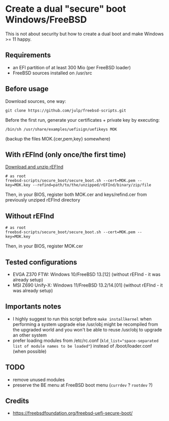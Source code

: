 # Create a dual "secure" boot Windows/FreeBSD

This is not about security but how to create a dual boot and make Windows >= 11 happy.

## Requirements

* an EFI partition of at least 300 Mio (per FreeBSD loader)
* FreeBSD sources installed on /usr/src

## Before usage

Download sources, one way:

```
git clone https://github.com/julp/freebsd-scripts.git
```

Before the first run, generate your certificates + private key by executing:

```
/bin/sh /usr/share/examples/uefisign/uefikeys MOK
```

(backup the files MOK.{cer,pem,key} somewhere)

## With rEFInd (only once/the first time)

[Download and unzip rEFInd](https://www.rodsbooks.com/refind/getting.html)

```
# as root
freebsd-scripts/secure_boot/secure_boot.sh --cert=MOK.pem --key=MOK.key --refind=path/to/the/unzipped/rEFInd/binary/zip/file
```

Then, in your BIOS, register both MOK.cer and keys/refind.cer from previously unziped rEFInd directory

## Without rEFInd

```
# as root
freebsd-scripts/secure_boot/secure_boot.sh --cert=MOK.pem --key=MOK.key
```

Then, in your BIOS, register MOK.cer

## Tested configurations

* EVGA Z370 FTW: Windows 10/FreeBSD 13.[12] (without rEFInd - it was already setup)
* MSI Z690 Unify-X: Windows 11/FreeBSD 13.2/14.[01] (without rEFInd - it was already setup)

## Importants notes

* I highly suggest to run this script before `make installkernel` when performing a system upgrade else /usr/obj might be recompiled from the upgraded world and you won't be able to reuse /usr/obj to upgrade an other system
* prefer loading modules from /etc/rc.conf (`kld_list="space-separated list of module names to be loaded"`) instead of /boot/loader.conf (when possible)

## TODO

* remove unused modules
* preserve the BE menu at FreeBSD boot menu (`currdev` ? `rootdev` ?)

## Credits

* https://freebsdfoundation.org/freebsd-uefi-secure-boot/
